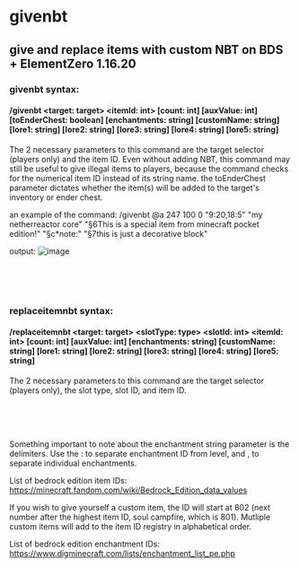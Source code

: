 # givenbt
## give and replace items with custom NBT on BDS + ElementZero 1.16.20

### givenbt syntax:
#### /givenbt \<target: target\> \<itemId: int\> [count: int] [auxValue: int] [toEnderChest: boolean] [enchantments: string] [customName: string] [lore1: string] [lore2: string] [lore3: string] [lore4: string] [lore5: string]

The 2 necessary parameters to this command are the target selector (players only) and the item ID. Even without adding NBT, this command may still be useful to give illegal items to players, because the command checks for the numerical item ID instead of its string name. the toEnderChest parameter dictates whether the item(s) will be added to the target's inventory or ender chest.

an example of the command:
/givenbt @a 247 100 0 "9:20,18:5" "my netherreactor core" "§6This is a special item from minecraft pocket edition!" "§c*note:" "§7this is just a decorative block"

output:
![image](https://user-images.githubusercontent.com/63216972/124373843-bbb7af00-dc4a-11eb-9139-09d55c2f0303.png)
  
<br/><br/><br/>
  
### replaceitemnbt syntax:
#### /replaceitemnbt \<target: target\> \<slotType: type\> \<slotId: int\> \<itemId: int\> [count: int] [auxValue: int] [enchantments: string] [customName: string] [lore1: string] [lore2: string] [lore3: string] [lore4: string] [lore5: string]

The 2 necessary parameters to this command are the target selector (players only), the slot type, slot ID, and item ID.
  
<br/><br/><br/>
  
Something important to note about the enchantment string parameter is the delimiters. Use the : to separate enchantment ID from level, and , to separate individual enchantments.

List of bedrock edition item IDs:
https://minecraft.fandom.com/wiki/Bedrock_Edition_data_values

If you wish to give yourself a custom item, the ID will start at 802 (next number after the highest item ID, soul campfire, which is 801). Mutliple custom items will add to the item ID registry in alphabetical order.

List of bedrock edition enchantment IDs:
https://www.digminecraft.com/lists/enchantment_list_pe.php
